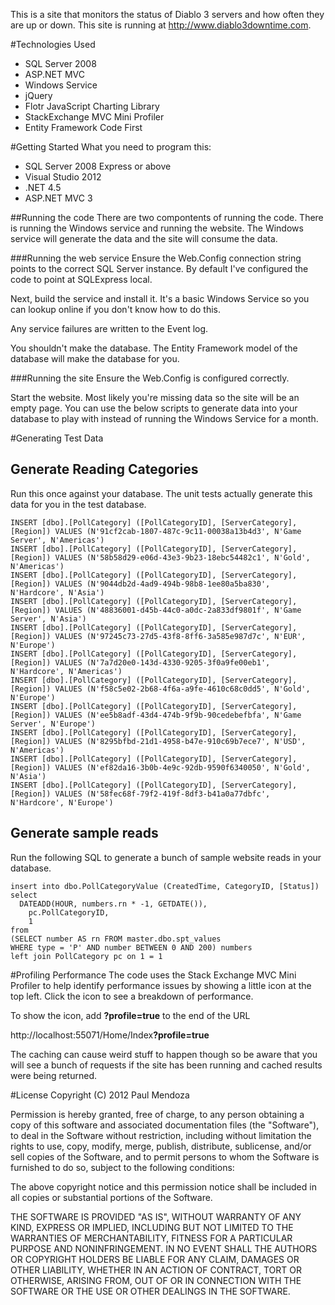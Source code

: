 This is a site that monitors the status of Diablo 3 servers and how often they are up or down. This site is running at http://www.diablo3downtime.com. 

#Technologies Used

- SQL Server 2008
- ASP.NET MVC
- Windows Service
- jQuery
- Flotr JavaScript Charting Library
- StackExchange MVC Mini Profiler
- Entity Framework Code First

#Getting Started
What you need to program this:
- SQL Server 2008 Express or above
- Visual Studio 2012
- .NET 4.5
- ASP.NET MVC 3

##Running the code
There are two compontents of running the code. There is running the Windows service and running the website. The Windows service will generate the data and the site will consume the data. 

###Running the web service
Ensure the Web.Config connection string points to the correct SQL Server instance. By default I've configured the code to point at SQLExpress local. 

Next, build the service and install it. It's a basic Windows Service so you can lookup online if you don't know how to do this.

Any service failures are written to the Event log.

You shouldn't make the database. The Entity Framework model of the database will make the database for you.

###Running the site
Ensure the Web.Config is configured correctly.

Start the website. Most likely you're missing data so the site will be an empty page. You can use the below scripts to generate data into your database to play with instead of running the Windows Service for a month.

#Generating Test Data

## Generate Reading Categories
Run this once against your database. The unit tests actually generate this data for you in the test database.

```
INSERT [dbo].[PollCategory] ([PollCategoryID], [ServerCategory], [Region]) VALUES (N'91cf2cab-1807-487c-9c11-00038a13b4d3', N'Game Server', N'Americas')
INSERT [dbo].[PollCategory] ([PollCategoryID], [ServerCategory], [Region]) VALUES (N'58b58d29-e06d-43e3-9b23-18ebc54482c1', N'Gold', N'Americas')
INSERT [dbo].[PollCategory] ([PollCategoryID], [ServerCategory], [Region]) VALUES (N'9044db2d-4ad9-494b-98b8-1ee80a5ba830', N'Hardcore', N'Asia')
INSERT [dbo].[PollCategory] ([PollCategoryID], [ServerCategory], [Region]) VALUES (N'48836001-d45b-44c0-a0dc-2a833df9801f', N'Game Server', N'Asia')
INSERT [dbo].[PollCategory] ([PollCategoryID], [ServerCategory], [Region]) VALUES (N'97245c73-27d5-43f8-8ff6-3a585e987d7c', N'EUR', N'Europe')
INSERT [dbo].[PollCategory] ([PollCategoryID], [ServerCategory], [Region]) VALUES (N'7a7d20e0-143d-4330-9205-3f0a9fe00eb1', N'Hardcore', N'Americas')
INSERT [dbo].[PollCategory] ([PollCategoryID], [ServerCategory], [Region]) VALUES (N'f58c5e02-2b68-4f6a-a9fe-4610c68c0dd5', N'Gold', N'Europe')
INSERT [dbo].[PollCategory] ([PollCategoryID], [ServerCategory], [Region]) VALUES (N'ee5b8adf-43d4-474b-9f9b-90cedebefbfa', N'Game Server', N'Europe')
INSERT [dbo].[PollCategory] ([PollCategoryID], [ServerCategory], [Region]) VALUES (N'8295bfbd-21d1-4958-b47e-910c69b7ece7', N'USD', N'Americas')
INSERT [dbo].[PollCategory] ([PollCategoryID], [ServerCategory], [Region]) VALUES (N'ef82da16-3b0b-4e9c-92db-9590f6340050', N'Gold', N'Asia')
INSERT [dbo].[PollCategory] ([PollCategoryID], [ServerCategory], [Region]) VALUES (N'58fec68f-79f2-419f-8df3-b41a0a77dbfc', N'Hardcore', N'Europe')
```


## Generate sample reads
Run the following SQL to generate a bunch of sample website reads in your database.

```
insert into dbo.PollCategoryValue (CreatedTime, CategoryID, [Status])
select 
  DATEADD(HOUR, numbers.rn * -1, GETDATE()),
	pc.PollCategoryID,
	1
from
(SELECT number AS rn FROM master.dbo.spt_values 
WHERE type = 'P' AND number BETWEEN 0 AND 200) numbers
left join PollCategory pc on 1 = 1
```

#Profiling Performance
The code uses the Stack Exchange MVC Mini Profiler to help identify performance issues by showing a little icon at the top left. Click the icon to see a breakdown of performance.

To show the icon, add <b>?profile=true</b> to the end of the URL

http://localhost:55071/Home/Index<b>?profile=true</b>

The caching can cause weird stuff to happen though so be aware that you will see a bunch of requests if the site has been running and cached results were being returned.

#License
Copyright (C) 2012 Paul Mendoza

Permission is hereby granted, free of charge, to any person obtaining a copy of this software and associated documentation files (the "Software"), to deal in the Software without restriction, including without limitation the rights to use, copy, modify, merge, publish, distribute, sublicense, and/or sell copies of the Software, and to permit persons to whom the Software is furnished to do so, subject to the following conditions:

The above copyright notice and this permission notice shall be included in all copies or substantial portions of the Software.

THE SOFTWARE IS PROVIDED "AS IS", WITHOUT WARRANTY OF ANY KIND, EXPRESS OR IMPLIED, INCLUDING BUT NOT LIMITED TO THE WARRANTIES OF MERCHANTABILITY, FITNESS FOR A PARTICULAR PURPOSE AND NONINFRINGEMENT. IN NO EVENT SHALL THE AUTHORS OR COPYRIGHT HOLDERS BE LIABLE FOR ANY CLAIM, DAMAGES OR OTHER LIABILITY, WHETHER IN AN ACTION OF CONTRACT, TORT OR OTHERWISE, ARISING FROM, OUT OF OR IN CONNECTION WITH THE SOFTWARE OR THE USE OR OTHER DEALINGS IN THE SOFTWARE.

